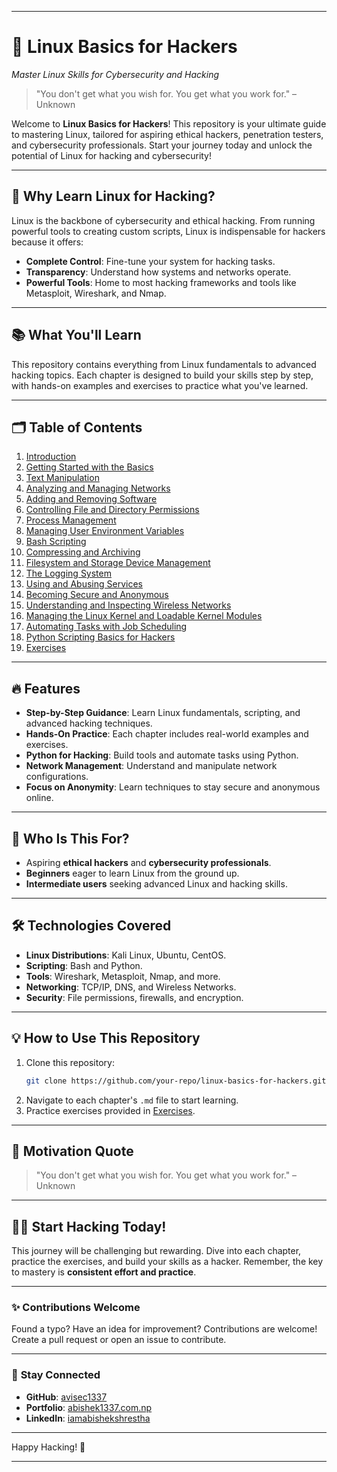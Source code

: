 
---

# 🐧 **Linux Basics for Hackers**  
*Master Linux Skills for Cybersecurity and Hacking*

> "You don't get what you wish for. You get what you work for." – Unknown  

Welcome to **Linux Basics for Hackers**! This repository is your ultimate guide to mastering Linux, tailored for aspiring ethical hackers, penetration testers, and cybersecurity professionals. Start your journey today and unlock the potential of Linux for hacking and cybersecurity!

---

## 🚀 **Why Learn Linux for Hacking?**

Linux is the backbone of cybersecurity and ethical hacking. From running powerful tools to creating custom scripts, Linux is indispensable for hackers because it offers:
- **Complete Control**: Fine-tune your system for hacking tasks.
- **Transparency**: Understand how systems and networks operate.
- **Powerful Tools**: Home to most hacking frameworks and tools like Metasploit, Wireshark, and Nmap.

---

## 📚 **What You'll Learn**

This repository contains everything from Linux fundamentals to advanced hacking topics. Each chapter is designed to build your skills step by step, with hands-on examples and exercises to practice what you've learned.

---

## 🗂️ **Table of Contents**

1. [Introduction](chapter-1-introduction.md)
2. [Getting Started with the Basics](chapter-2-getting-started-with-the-basics.md)
3. [Text Manipulation](chapter-3-text-manipulation.md)
4. [Analyzing and Managing Networks](chapter-4-analyzing-and-managing-networks.md)
5. [Adding and Removing Software](chapter-5-adding-and-removing-software.md)
6. [Controlling File and Directory Permissions](chapter-6-controlling-file-and-directory-permissions.md)
7. [Process Management](chapter-7-process-management.md)
8. [Managing User Environment Variables](chapter-8-managing-user-environment-variables.md)
9. [Bash Scripting](chapter-9-bash-scripting.md)
10. [Compressing and Archiving](chapter-10-compressing-and-archiving.md)
11. [Filesystem and Storage Device Management](chapter-11-filesystem-and-storage-device-management.md)
12. [The Logging System](chapter-12-the-logging-system.md)
13. [Using and Abusing Services](chapter-13-using-and-abusing-services.md)
14. [Becoming Secure and Anonymous](chapter-14-becoming-secure-and-anonymous.md)
15. [Understanding and Inspecting Wireless Networks](chapter-15-understanding-and-inspecting-wireless-networks.md)
16. [Managing the Linux Kernel and Loadable Kernel Modules](chapter-16-managing-the-linux-kernel-and-loadable-kernel-modules.md)
17. [Automating Tasks with Job Scheduling](chapter-17-automating-tasks-with-job-scheduling.md)
18. [Python Scripting Basics for Hackers](chapter-18-python-scripting-basics-for-hackers.md)
19. [Exercises](exercises.md)

---

## 🔥 **Features**

- **Step-by-Step Guidance**: Learn Linux fundamentals, scripting, and advanced hacking techniques.
- **Hands-On Practice**: Each chapter includes real-world examples and exercises.
- **Python for Hacking**: Build tools and automate tasks using Python.
- **Network Management**: Understand and manipulate network configurations.
- **Focus on Anonymity**: Learn techniques to stay secure and anonymous online.

---

## 📌 **Who Is This For?**

- Aspiring **ethical hackers** and **cybersecurity professionals**.
- **Beginners** eager to learn Linux from the ground up.
- **Intermediate users** seeking advanced Linux and hacking skills.

---

## 🛠️ **Technologies Covered**

- **Linux Distributions**: Kali Linux, Ubuntu, CentOS.
- **Scripting**: Bash and Python.
- **Tools**: Wireshark, Metasploit, Nmap, and more.
- **Networking**: TCP/IP, DNS, and Wireless Networks.
- **Security**: File permissions, firewalls, and encryption.

---

## 💡 **How to Use This Repository**

1. Clone this repository:
   ```bash
   git clone https://github.com/your-repo/linux-basics-for-hackers.git
   ```
2. Navigate to each chapter's `.md` file to start learning.
3. Practice exercises provided in [Exercises](chapter-19-exercises.md).

---

## 🌟 **Motivation Quote**

> "You don't get what you wish for. You get what you work for." – Unknown  

---

## 🧑‍💻 **Start Hacking Today!**

This journey will be challenging but rewarding. Dive into each chapter, practice the exercises, and build your skills as a hacker. Remember, the key to mastery is **consistent effort and practice**.

---

### ✨ **Contributions Welcome**

Found a typo? Have an idea for improvement? Contributions are welcome! Create a pull request or open an issue to contribute.

---

### 📧 **Stay Connected**

- **GitHub**: [avisec1337](https://github.com/avisec1337)
- **Portfolio**: [abishek1337.com.np](https://abishek1337.com.np/)
- **LinkedIn**: [iamabishekshrestha](https://www.linkedin.com/in/iamabishekshrestha/)

---

Happy Hacking! 🚀

--- 
